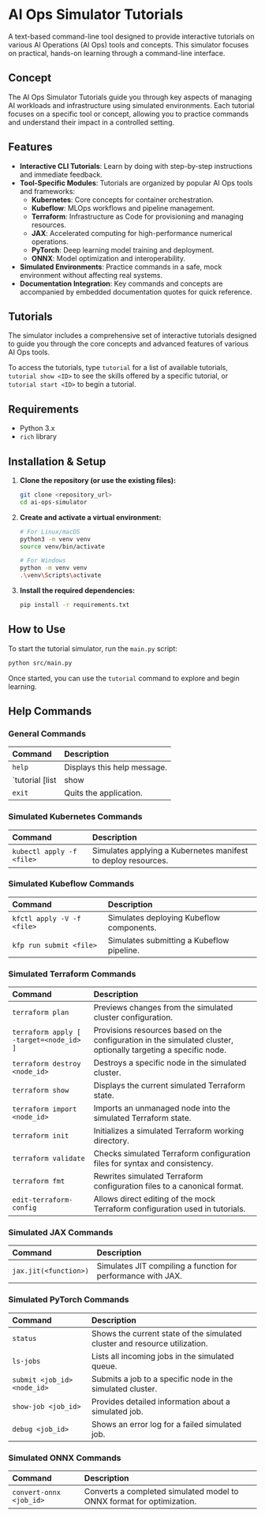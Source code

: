 # AI Ops Simulator Tutorials

A text-based command-line tool designed to provide interactive tutorials on various AI Operations (AI Ops) tools and concepts. This simulator focuses on practical, hands-on learning through a command-line interface.

## Concept

The AI Ops Simulator Tutorials guide you through key aspects of managing AI workloads and infrastructure using simulated environments. Each tutorial focuses on a specific tool or concept, allowing you to practice commands and understand their impact in a controlled setting.

## Features

- **Interactive CLI Tutorials**: Learn by doing with step-by-step instructions and immediate feedback.
- **Tool-Specific Modules**: Tutorials are organized by popular AI Ops tools and frameworks:
    -   **Kubernetes**: Core concepts for container orchestration.
    -   **Kubeflow**: MLOps workflows and pipeline management.
    -   **Terraform**: Infrastructure as Code for provisioning and managing resources.
    -   **JAX**: Accelerated computing for high-performance numerical operations.
    -   **PyTorch**: Deep learning model training and deployment.
    -   **ONNX**: Model optimization and interoperability.
- **Simulated Environments**: Practice commands in a safe, mock environment without affecting real systems.
- **Documentation Integration**: Key commands and concepts are accompanied by embedded documentation quotes for quick reference.

## Tutorials

The simulator includes a comprehensive set of interactive tutorials designed to guide you through the core concepts and advanced features of various AI Ops tools.

To access the tutorials, type `tutorial` for a list of available tutorials, `tutorial show <ID>` to see the skills offered by a specific tutorial, or `tutorial start <ID>` to begin a tutorial.

## Requirements

- Python 3.x
- `rich` library

## Installation & Setup

1.  **Clone the repository (or use the existing files):**
    ```bash
    git clone <repository_url>
    cd ai-ops-simulator
    ```

2.  **Create and activate a virtual environment:**
    ```bash
    # For Linux/macOS
    python3 -m venv venv
    source venv/bin/activate

    # For Windows
    python -m venv venv
    .\venv\Scripts\activate
    ```

3.  **Install the required dependencies:**
    ```bash
    pip install -r requirements.txt
    ```

## How to Use

To start the tutorial simulator, run the `main.py` script:

```bash
python src/main.py
```

Once started, you can use the `tutorial` command to explore and begin learning.

## Help Commands

### General Commands

| Command                                   | Description                                                 |
| :---------------------------------------- | :---------------------------------------------------------- |
| `help`                                    | Displays this help message.                                 |
| `tutorial [list|show|start <id>]`         | Lists tutorials, shows skills for one, or starts one. This is the main way to learn about different tools. |
| `exit`                                    | Quits the application.                                      |

### Simulated Kubernetes Commands

| Command                                   | Description                                                 |
| :---------------------------------------- | :---------------------------------------------------------- |
| `kubectl apply -f <file>`                 | Simulates applying a Kubernetes manifest to deploy resources. |

### Simulated Kubeflow Commands

| Command                                   | Description                                                 |
| :---------------------------------------- | :---------------------------------------------------------- |
| `kfctl apply -V -f <file>`                | Simulates deploying Kubeflow components.                    |
| `kfp run submit <file>`                   | Simulates submitting a Kubeflow pipeline.                   |

### Simulated Terraform Commands

| Command                                   | Description                                                 |
| :---------------------------------------- | :---------------------------------------------------------- |
| `terraform plan`                          | Previews changes from the simulated cluster configuration.  |
| `terraform apply [ -target=<node_id> ]`   | Provisions resources based on the configuration in the simulated cluster, optionally targeting a specific node. |
| `terraform destroy <node_id>`             | Destroys a specific node in the simulated cluster.          |
| `terraform show`                          | Displays the current simulated Terraform state.             |
| `terraform import <node_id>`              | Imports an unmanaged node into the simulated Terraform state. |
| `terraform init`                          | Initializes a simulated Terraform working directory.        |
| `terraform validate`                      | Checks simulated Terraform configuration files for syntax and consistency. |
| `terraform fmt`                           | Rewrites simulated Terraform configuration files to a canonical format. |
| `edit-terraform-config`                   | Allows direct editing of the mock Terraform configuration used in tutorials. |

### Simulated JAX Commands

| Command                                   | Description                                                 |
| :---------------------------------------- | :---------------------------------------------------------- |
| `jax.jit(<function>)`                     | Simulates JIT compiling a function for performance with JAX. |

### Simulated PyTorch Commands

| Command                                   | Description                                                 |
| :---------------------------------------- | :---------------------------------------------------------- |
| `status`                                  | Shows the current state of the simulated cluster and resource utilization. |
| `ls-jobs`                                 | Lists all incoming jobs in the simulated queue.             |
| `submit <job_id> <node_id>`               | Submits a job to a specific node in the simulated cluster.  |
| `show-job <job_id>`                       | Provides detailed information about a simulated job.        |
| `debug <job_id>`                          | Shows an error log for a failed simulated job.              |

### Simulated ONNX Commands

| Command                                   | Description                                                 |
| :---------------------------------------- | :---------------------------------------------------------- |
| `convert-onnx <job_id>`                   | Converts a completed simulated model to ONNX format for optimization. |

